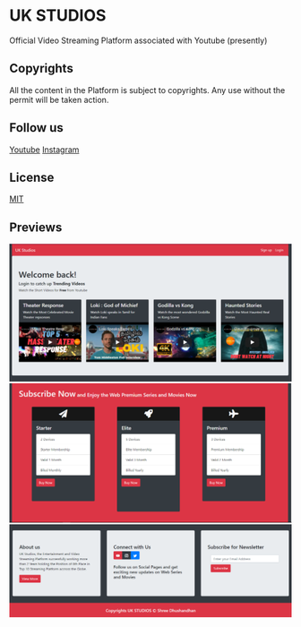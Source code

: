 # UK STUDIOS

Official Video Streaming Platform associated with Youtube (presently)

## Copyrights

All the content in the Platform is subject to copyrights. Any use without the permit will be taken action.

## Follow us
[Youtube](https://www.youtube.com/channel/UCGL6peQPUtGidSWa6XT2Dtw)
[Instagram](https://www.instagram.com/ukstudiosofficial/)

## License
[MIT](https://choosealicense.com/licenses/mit/)

## Previews
<img src="images/ukstudiospage1.png">
<img src="images/ukstudiospage2.png">
<img src="images/ukstudiospage3.png">